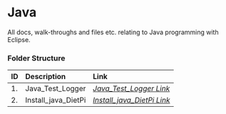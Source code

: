 # Java
All docs, walk-throughs and files etc. relating to Java programming with Eclipse.

### Folder Structure

|ID|Description|Link|
| :------------| :------------ | :------------ |
|1.|Java_Test_Logger|*[Java_Test_Logger Link](https://github.com/Cale-Torino/Little_Apps/tree/main/Java/Java_Test_Logger)*|
|2.|Install_java_DietPi|*[Install_java_DietPi Link](https://github.com/Cale-Torino/Little_Apps/tree/main/Java/Install_java_DietPi)*|
